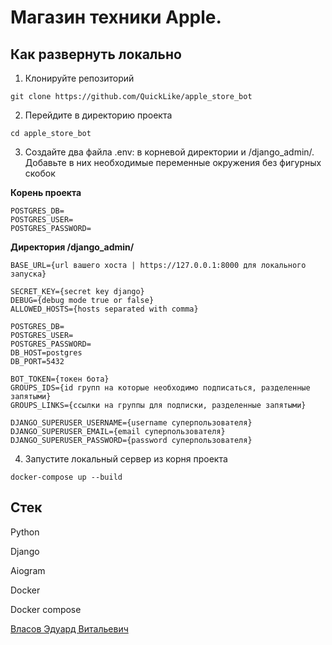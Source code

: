 # Магазин техники Apple.

## Как развернуть локально
1. Клонируйте репозиторий 
```
git clone https://github.com/QuickLike/apple_store_bot
```
2. Перейдите в директорию проекта
```
cd apple_store_bot
```
3. Создайте два файла .env: в корневой директории и /django_admin/. Добавьте в них необходимые переменные окружения без фигурных скобок

__Корень проекта__
```
POSTGRES_DB=
POSTGRES_USER=
POSTGRES_PASSWORD=
```

__Директория /django_admin/__
```
BASE_URL={url вашего хоста | https://127.0.0.1:8000 для локального запуска}

SECRET_KEY={secret key django}
DEBUG={debug mode true or false}
ALLOWED_HOSTS={hosts separated with comma}

POSTGRES_DB=
POSTGRES_USER=
POSTGRES_PASSWORD=
DB_HOST=postgres
DB_PORT=5432

BOT_TOKEN={токен бота}
GROUPS_IDS={id групп на которые необходимо подписаться, разделенные запятыми}
GROUPS_LINKS={ссылки на группы для подписки, разделенные запятыми}

DJANGO_SUPERUSER_USERNAME={username суперпользователя}
DJANGO_SUPERUSER_EMAIL={email суперпользователя}
DJANGO_SUPERUSER_PASSWORD={password суперпользователя}
```
4. Запустите локальный сервер из корня проекта
```
docker-compose up --build
```


## Стек

Python

Django

Aiogram

Docker

Docker compose

[Власов Эдуард Витальевич](https://github.com/QuickLike)
